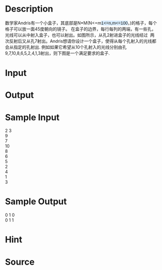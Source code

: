 
# Description

<div class="content"><p>数学家Andris有一个小盒子，其底部是N*M(N&lt;=m<span style="font-family: arial, verdana, helvetica, sans-serif; background-color: rgb(215, 235, 255);">1&lt;=n,m&lt;=100</span>，)的格子，每个格子可以放一面45度朝向的镜子。 在盒子的边界，每行每列的两端，有一些孔，光线可以从中射入盒子，也可以射出。如图所示，从孔2射进盒子的光线经过  <img border="0" src="/source/bzoj/1380/img/aHR0cHM6Ly9seWRzeS5jb20vSnVkZ2VPbmxpbmUvaW1hZ2VzLzEzODBfMi5qcGc=.jpg" alt=""/> 两次反射后又从孔7射出。Andris想请你设计一个盒子，使得从每个孔射入的光线都会从指定的孔射出. 例如如果它希望从10个孔射入的光线分别由孔9,7,10,8,6,5,2,4,1,3射出，则下图是一个满足要求的盒子. <img border="0" src="/source/bzoj/1380/img/aHR0cHM6Ly9seWRzeS5jb20vSnVkZ2VPbmxpbmUvaW1hZ2VzLzEzODBfMS5qcGc=.jpg" alt=""/></p></div>

# Input

<div class="content"></div>

# Output

<div class="content"></div>

# Sample Input

<div class="content"><span class="sampledata">2 3<br/>
9<br/>
7<br/>
10<br/>
8<br/>
6<br/>
5<br/>
2<br/>
4<br/>
1<br/>
3<br/>
</span></div>

# Sample Output

<div class="content"><span class="sampledata">0 1 0<br/>
0 1 1<br/>
</span></div>

# Hint

<div class="content"><p></p></div>

# Source

<div class="content"><p><a href="problemset.php?search="></a></p></div>

